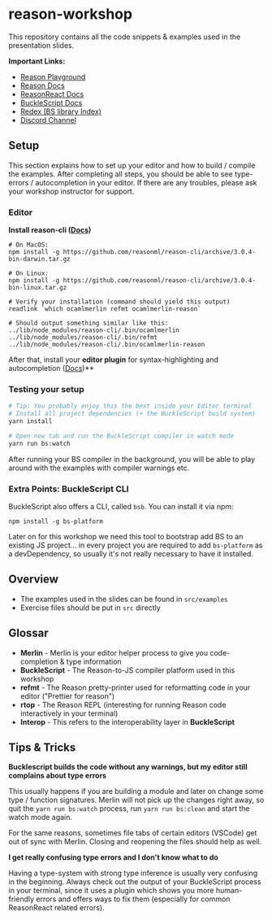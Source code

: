 # reason-workshop

This repository contains all the code snippets & examples used in the
presentation slides.

**Important Links:**

- [Reason Playground](https://reasonml.github.io/en/try.html)
- [Reason Docs](https://reasonml.github.io/docs/en/quickstart-javascript.html)
- [ReasonReact Docs](https://reasonml.github.io/reason-react/)
- [BuckleScript Docs](https://bucklescript.github.io/docs/en/installation.html)
- [Redex (BS library Index)](https://redex.github.io)
- [Discord Channel](https://discord.gg/reasonml)


## Setup

This section explains how to set up your editor and how to build /
compile the examples.  After completing all steps, you should be able
to see type-errors / autocompletion in your editor. If there are any
troubles, please ask your workshop instructor for support.

### Editor

**Install reason-cli ([Docs](https://reasonml.github.io/docs/en/global-installation.html#recommended-through-npm-yarn))**

```
# On MacOS:
npm install -g https://github.com/reasonml/reason-cli/archive/3.0.4-bin-darwin.tar.gz 

# On Linux:
npm install -g https://github.com/reasonml/reason-cli/archive/3.0.4-bin-linux.tar.gz

# Verify your installation (command should yield this output)
readlink `which ocamlmerlin refmt ocamlmerlin-reason`

# Should output something similar like this:
../lib/node_modules/reason-cli/.bin/ocamlmerlin
../lib/node_modules/reason-cli/.bin/refmt
../lib/node_modules/reason-cli/.bin/ocamlmerlin-reason
```

After that, install your **editor plugin** for syntax-highlighting and
autocompletion
([Docs](https://reasonml.github.io/docs/en/editor-plugins.html#officially-supported-editors))**


### Testing your setup

```sh
# Tip: You probably enjoy this the best inside your Editor terminal
# Install all project dependencies (+ the BuckleScript build system)
yarn install

# Open new tab and run the BuckleScript compiler in watch mode
yarn run bs:watch
```

After running your BS compiler in the background, you will be able to
play around with the examples with compiler warnings etc.


### Extra Points: BuckleScript CLI

BuckleScript also offers a CLI, called `bsb`. You can install it via npm:

```
npm install -g bs-platform
```

Later on for this workshop we need this tool to bootstrap add BS to an existing JS project... in every project you are required to add `bs-platform` as a
devDependency, so usually it's not really necessary to have it installed.

## Overview

- The examples used in the slides can be found in `src/examples`
- Exercise files should be put in `src` directly

## Glossar

- **Merlin** - Merlin is your editor helper process to give you code-completion & type information
- **BuckleScript** - The Reason-to-JS compiler platform used in this workshop
- **refmt** - The Reason pretty-printer used for reformatting code in your editor ("Prettier for reason")
- **rtop** - The Reason REPL (interesting for running Reason code interactively in your terminal)
- **Interop** - This refers to the interoperability layer in **BuckleScript**

## Tips & Tricks

**Bucklescript builds the code without any warnings, but my editor still complains about type errors**

This usually happens if you are building a module and later on change
some type / function signatures. Merlin will not pick up the changes
right away, so quit the `yarn run bs:watch` process, run `yarn run
bs:clean` and start the watch mode again.

For the same reasons, sometimes file tabs of certain editors (VSCode)
get out of sync with Merlin. Closing and reopening the files should
help as well.

**I get really confusing type errors and I don't know what to do**

Having a type-system with strong type inference is usually very
confusing in the beginning. Always check out the output of your
BuckleScript process in your terminal, since it uses a plugin which
shows you more human-friendly errors and offers ways to fix them
(especially for common ReasonReact related errors).
